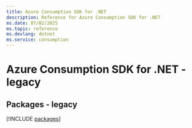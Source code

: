 ```yaml
---
title: Azure Consumption SDK for .NET
description: Reference for Azure Consumption SDK for .NET
ms.date: 07/02/2025
ms.topic: reference
ms.devlang: dotnet
ms.service: consumption
---
```

# Azure Consumption SDK for .NET - legacy
## Packages - legacy
[!INCLUDE [packages](consumption-index.md)]